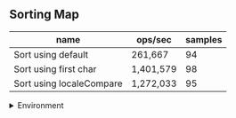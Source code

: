 ## Sorting Map

|name|ops/sec|samples|
|-|-|-|
|Sort using default|261,667|94|
|Sort using first char|1,401,579|98|
|Sort using localeCompare|1,272,033|95|


<details>
<summary>Environment</summary>

* __Machine:__ linux x64 | 4 vCPUs | 15.6GB Mem
* __Run:__ Wed Mar 13 2024 16:14:27 GMT+0000 (Coordinated Universal Time)
</details>

<!--
{"environment":{"platform":"linux","arch":"x64","cpus":4,"totalMemory":15.606491088867188},"benchmarks":[{"name":"Sort using default","opsSec":261666.64221877078,"samples":4},{"name":"Sort using first char","opsSec":1401579.1423077094,"samples":8},{"name":"Sort using localeCompare","opsSec":1272032.8075476557,"samples":6}]}-->
